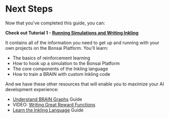 # Next Steps

Now that you've completed this guide, you can:

**Check out Tutorial 1 - [Running Simulations and Writing Inkling][1]**

It contains all of the information you need to get up and running with your own projects on the Bonsai Platform. You'll learn:

* The basics of reinforcement learning 
* How to hook up a simulation to the Bonsai Platform
* The core components of the Inkling language
* How to train a BRAIN with custom Inkling code

And we have these other resources that will enable you to maximize your AI development experience:

* [Understand BRAIN Graphs][2] Guide
* VIDEO: [Writing Great Reward Functions][3]
* [Learn the Inkling Language][4] Guide

[1]: ../tutorials/tutorial1.html
[2]: ./web-graphs-guide.html
[3]: https://www.youtube.com/watch?v=0R3PnJEisqk&list=PLAktfMEMCsOY9HUZKIuGI6yqefGBuszAV&index=4
[4]: ./inkling-guide.html